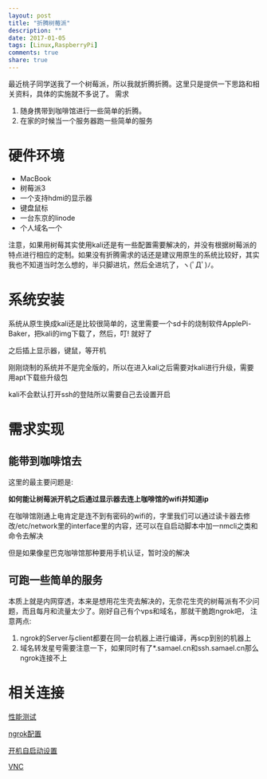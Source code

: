 ```yaml
---
layout: post
title: "折腾树莓派"
description: ""
date: 2017-01-05
tags: [Linux,RaspberryPi]
comments: true
share: true
---
```


最近桃子同学送我了一个树莓派，所以我就折腾折腾。这里只是提供一下思路和相关资料，具体的实施就不多说了。
需求
1. 随身携带到咖啡馆进行一些简单的折腾。
2. 在家的时候当一个服务器跑一些简单的服务

# 硬件环境
* MacBook
* 树莓派3
* 一个支持hdmi的显示器
* 键盘鼠标
* 一台东京的linode
* 个人域名一个

注意，如果用树莓其实使用kali还是有一些配置需要解决的，并没有根据树莓派的特点进行相应的定制。如果没有折腾需求的话还是建议用原生的系统比较好，其实我也不知道当时怎么想的，半只脚进坑，然后全进坑了，ヽ(ﾟДﾟ)ﾉ。

# 系统安装

系统从原生换成kali还是比较很简单的，这里需要一个sd卡的烧制软件ApplePi-Baker，把kali的img下载了，然后，叮! 就好了

之后插上显示器，键鼠，等开机

刚刚烧制的系统并不是完全版的，所以在进入kali之后需要对kali进行升级，需要用apt下载些升级包

kali不会默认打开ssh的登陆所以需要自己去设置开启

# 需求实现

## 能带到咖啡馆去

这里的最主要问题是:

**如何能让树莓派开机之后通过显示器去连上咖啡馆的wifi并知道ip**

在咖啡馆刚通上电肯定是连不到有密码的wifi的，字里我们可以通过读卡器去修改/etc/network里的interface里的内容，还可以在自启动脚本中加一nmcli之类和命令去解决

但是如果像星巴克咖啡馆那种要用手机认证，暂时没的解决

## 可跑一些简单的服务

本质上就是内网穿透，本来是想用花生壳去解决的，无奈花生壳的树莓派有不少问题，而且每月和流量太少了。刚好自己有个vps和域名，那就干脆跑ngrok吧，
注意两点: 
1. ngrok的Server与client都要在同一台机器上进行编译，再scp到别的机器上
2. 域名转发星号需要注意一下，如果同时有了*.samael.cn和ssh.samael.cn那么ngrok连接不上

# 相关连接

[性能测试](https://www.howtoforge.com/how-to-benchmark-your-system-cpu-file-io-mysql-with-sysbench#-file-io-benchmark)

[ngrok配置](http://www.jianshu.com/p/91f01e30a9b0)

[开机自启动设置](https://www.denpe.com/debian-autorun/)

[VNC](http://blog.sevagas.com/?VNC-to-access-Kali-Linux-on-Raspberry-Pi)
